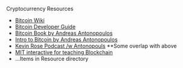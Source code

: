 Cryptocurrency Resources

- [Bitcoin Wiki](https://en.bitcoin.it/wiki/Main_Page)
- [Bitcoin Developer Guide](https://bitcoin.org/en/developer-guide)
- [Bitcoin Book by Andreas Antonopoulos](https://github.com/bitcoinbook/bitcoinbook)
- [Intro to Bitcoin by Andreas Antonopoulos](https://www.youtube.com/watch?v=qkxdys-Ek9U) 
- [Kevin Rose Podcast /w Antonopouls](https://www.kevinrose.com/single-post/andreas-antonopolous) **Some overlap with above
- [MIT interactive for teaching Blockchain](http://blockchain.mit.edu/how-blockchain-works)
- ...Items in Resource directory